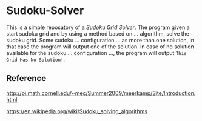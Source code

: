 # Sudoku-Solver

This is a simple reposatory of a *Sudoku Grid Solver*. The program given a start sudoku grid and by using a method based on ... algorithm, solve the sudoku grid. Some sudoku ... configuration ... as more than one solution, in that case the program will output one of the solution. In case of no solution available for the sudoku ... configuration ..., the program will output `This Grid Has No Solution!`.




## Reference

http://pi.math.cornell.edu/~mec/Summer2009/meerkamp/Site/Introduction.html

https://en.wikipedia.org/wiki/Sudoku_solving_algorithms
